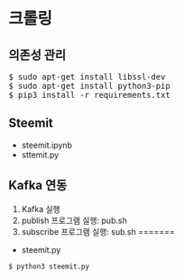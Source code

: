 # 크롤링

## 의존성 관리

<pre>
$ sudo apt-get install libssl-dev
$ sudo apt-get install python3-pip
$ pip3 install -r requirements.txt
</pre>

## Steemit

* steemit.ipynb
* sttemit.py

## Kafka 연동

1. Kafka 실행
2. publish   프로그램 실행: pub.sh
3. subscribe 프로그램 실행: sub.sh
=======
* steemit.py

```
$ python3 steemit.py
```
